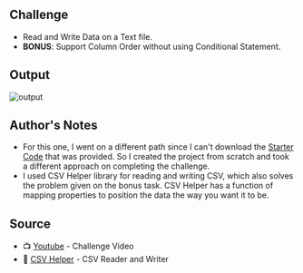 ## Challenge
- Read and Write Data on a Text file.
- **BONUS**: Support Column Order without using Conditional Statement.

## Output
![output](https://github.com/jscastanos/TCWeeklyChallenges/blob/master/2%20-%20Text%20Files/screen_capture.gif)

## Author's Notes 
- For this one, I went on a different path since I can't download the [Starter Code](https://iamtimcorey.com/courses/c-weekly-challenges/lectures/6877618) that was provided. So I created the project from scratch and took a different approach on completing the challenge.
- I used CSV Helper library for reading and writing CSV, which also solves the problem given on the bonus task. CSV Helper has a function of mapping properties to position the data the way you want it to be.

## Source
- 📺 [Youtube](https://www.youtube.com/watch?v=huYh1jNdQOE&list=PLLWMQd6PeGY1VcJGocm1wwtFCZUrh2sc9&index=2) - Challenge Video
- 📍 [CSV Helper](https://joshclose.github.io/CsvHelper/) - CSV Reader and Writer

